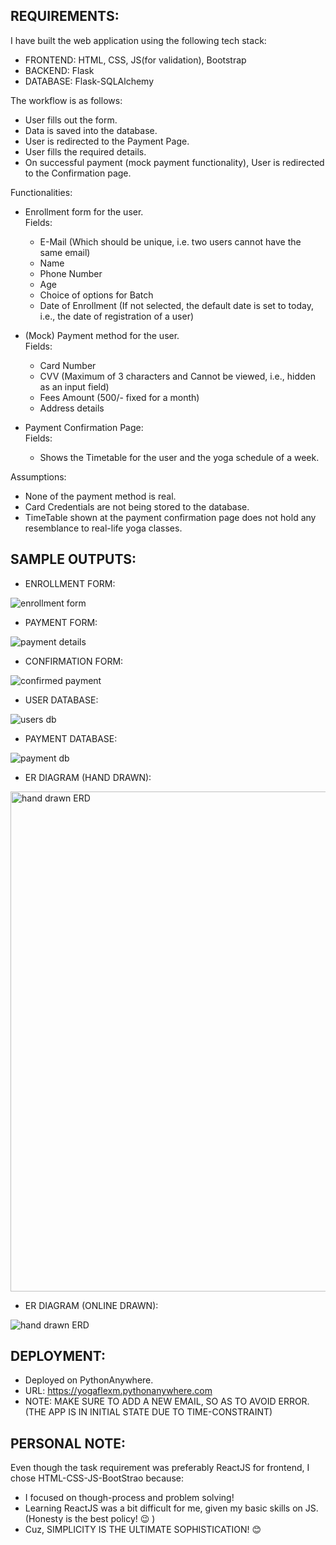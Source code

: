 ## REQUIREMENTS:

I have built the web application using the following tech stack:
- FRONTEND: HTML, CSS, JS(for validation), Bootstrap
- BACKEND: Flask
- DATABASE: Flask-SQLAlchemy

The workflow is as follows:
- User fills out the form.
- Data is saved into the database.
- User is redirected to the Payment Page.
- User fills the required details.
- On successful payment (mock payment functionality), User is redirected to the Confirmation page.

Functionalities:
- Enrollment form for the user.
  <br>
  Fields:
    - E-Mail (Which should be unique, i.e. two users cannot have the same email)
    - Name
    - Phone Number
    - Age
    - Choice of options for Batch
    - Date of Enrollment (If not selected, the default date is set to today, i.e., the date of registration of a user)
  
- (Mock) Payment method for the user.
  <br>
  Fields:
    - Card Number
    - CVV (Maximum of 3 characters and Cannot be viewed, i.e., hidden as an input field)
    - Fees Amount (500/- fixed for a month)
    - Address details
 
- Payment Confirmation Page:
  <br>
  Fields:
    - Shows the Timetable for the user and the yoga schedule of a week.

Assumptions:
- None of the payment method is real.
- Card Credentials are not being stored to the database.
- TimeTable shown at the payment confirmation page does not hold any resemblance to real-life yoga classes.

## SAMPLE OUTPUTS:

- ENROLLMENT FORM:
<img src="outputs/3d.png" alt="enrollment form">
<br>

- PAYMENT FORM:
<img src="outputs/5d.png" alt="payment details">
<br>

- CONFIRMATION FORM:
<img src="outputs/4d.png" alt="confirmed payment">
<br>

- USER DATABASE:
<img src="outputs/1.png" alt="users db">
<br>

- PAYMENT DATABASE:
<img src="outputs/2.png" alt="payment db">

- ER DIAGRAM (HAND DRAWN):
<img src="outputs/erd1.jpeg" alt="hand drawn ERD" height="800" width="1000">

- ER DIAGRAM (ONLINE DRAWN):
<img src="outputs/erd.png" alt="hand drawn ERD">  

## DEPLOYMENT:

- Deployed on PythonAnywhere.
- URL: https://yogaflexm.pythonanywhere.com
- NOTE: MAKE SURE TO ADD A NEW EMAIL, SO AS TO AVOID ERROR. (THE APP IS IN INITIAL STATE DUE TO TIME-CONSTRAINT)

## PERSONAL NOTE:

Even though the task requirement was preferably ReactJS for frontend, I chose HTML-CSS-JS-BootStrao because:
- I focused on though-process and problem solving!
- Learning ReactJS was a bit difficult for me, given my basic skills on JS. (Honesty is the best policy! 😉 )
- Cuz, SIMPLICITY IS THE ULTIMATE SOPHISTICATION! 😊
